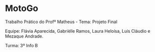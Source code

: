 # MotoGo
Trabalho Prático do Profº Matheus - Tema: Projeto Final

Equipe: Flávia Aparecida, Gabrièlle Ramos, Laura Heloísa, Luís Cláudio e Mezaque Andrade.

Turma: 3º Info B
